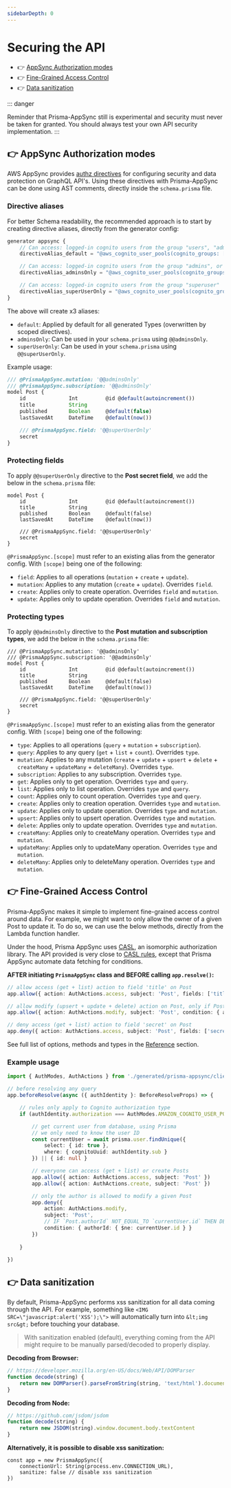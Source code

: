 ```yaml
---
sidebarDepth: 0
---
```


# Securing the API

- 👉 [AppSync Authorization modes](#👉-appsync-authorization-modes)
- 👉 [Fine-Grained Access Control](#👉-fine-grained-access-control)
- 👉 [Data sanitization](#👉-data-sanitization)

::: danger

Reminder that Prisma-AppSync still is experimental and security must never be taken for granted. You should always test your own API security implementation.
:::

## 👉 AppSync Authorization modes

AWS AppSync provides [authz directives](https://docs.aws.amazon.com/appsync/latest/devguide/security-authz.html) for configuring security and data protection on GraphQL API's. Using these directives with Prisma-AppSync can be done using AST comments, directly inside the `schema.prisma` file.

### Directive aliases

For better Schema readability, the recommended approach is to start by creating directive aliases, directly from the generator config:

```typescript
generator appsync {
    // Can access: logged-in cognito users from the group "users", "admins", or "superuser"
    directiveAlias_default = "@aws_cognito_user_pools(cognito_groups: [\"users\", \"admins\", \"superuser\"])"

    // Can access: logged-in cognito users from the group "admins", or "superuser"
    directiveAlias_adminsOnly = "@aws_cognito_user_pools(cognito_groups: [\"admins\", \"superuser\"])"

    // Can access: logged-in cognito users from the group "superuser"
    directiveAlias_superUserOnly = "@aws_cognito_user_pools(cognito_groups: [\"superuser\"])"
}
```

The above will create x3 aliases:

- `default`: Applied by default for all generated Types (overwritten by scoped directives).
- `adminsOnly`: Can be used in your `schema.prisma` using `@@adminsOnly`.
- `superUserOnly`: Can be used in your `schema.prisma` using `@@superUserOnly`.

Example usage:

```typescript
/// @PrismaAppSync.mutation: '@@adminsOnly'
/// @PrismaAppSync.subscription: '@@adminsOnly'
model Post {
    id              Int         @id @default(autoincrement())
    title           String
    published       Boolean     @default(false)
    lastSavedAt     DateTime    @default(now())

    /// @PrismaAppSync.field: '@@superUserOnly'
    secret
}
```

### Protecting fields

To apply `@@superUserOnly` directive to the **Post secret field**, we add the below in the `schema.prisma` file:

```graphql{7}
model Post {
    id              Int         @id @default(autoincrement())
    title           String
    published       Boolean     @default(false)
    lastSavedAt     DateTime    @default(now())

    /// @PrismaAppSync.field: '@@superUserOnly'
    secret
}
```

`@PrismaAppSync.[scope]` must refer to an existing alias from the generator config. With `[scope]` being one of the following:

- `field`: Applies to all operations (`mutation` + `create` + `update`).
- `mutation`: Applies to any mutation (`create` + `update`). Overrides `field`.
- `create`: Applies only to create operation. Overrides `field` and `mutation`.
- `update`: Applies only to update operation. Overrides `field` and `mutation`.

### Protecting types

To apply `@@adminsOnly` directive to the **Post mutation and subscription types**, we add the below in the `schema.prisma` file:

```graphql{1,2}
/// @PrismaAppSync.mutation: '@@adminsOnly'
/// @PrismaAppSync.subscription: '@@adminsOnly'
model Post {
    id              Int         @id @default(autoincrement())
    title           String
    published       Boolean     @default(false)
    lastSavedAt     DateTime    @default(now())

    /// @PrismaAppSync.field: '@@superUserOnly'
    secret
}
```

`@PrismaAppSync.[scope]` must refer to an existing alias from the generator config. With `[scope]` being one of the following:

- `type`: Applies to all operations (`query` + `mutation` + `subscription`).
- `query`: Applies to any query (`get` + `list` + `count`). Overrides `type`.
- `mutation`: Applies to any mutation (`create` + `update` + `upsert` + `delete` + `createMany` + `updateMany` + `deleteMany`). Overrides `type`.
- `subscription`: Applies to any subscription. Overrides `type`.
- `get`: Applies only to get operation. Overrides `type` and `query`.
- `list`: Applies only to list operation. Overrides `type` and `query`.
- `count`: Applies only to count operation. Overrides `type` and `query`.
- `create`: Applies only to creation operation. Overrides `type` and `mutation`.
- `update`: Applies only to update operation. Overrides `type` and `mutation`.
- `upsert`: Applies only to upsert operation. Overrides `type` and `mutation`.
- `delete`: Applies only to update operation. Overrides `type` and `mutation`.
- `createMany`: Applies only to createMany operation. Overrides `type` and `mutation`.
- `updateMany`: Applies only to updateMany operation. Overrides `type` and `mutation`.
- `deleteMany`: Applies only to deleteMany operation. Overrides `type` and `mutation`.

## 👉 Fine-Grained Access Control

Prisma-AppSync makes it simple to implement fine-grained access control around data. For example, we might want to only allow the owner of a given Post to update it. To do so, we can use the below methods, directly from the Lambda function handler.

Under the hood, Prisma AppSync uses [CASL](https://casl.js.org), an isomorphic authorization library. The API provided is very close to [CASL rules](https://casl.js.org/v4/en/guide/define-rules), except that Prisma AppSync automate data fetching for conditions.

**AFTER initiating `PrismaAppSync` class and BEFORE calling `app.resolve()`:**

```typescript
// allow access (get + list) action to field 'title' on Post
app.allow({ action: AuthActions.access, subject: 'Post', fields: ['title'] })

// allow modify (upsert + update + delete) action on Post, only if Post.authorId === 4
app.allow({ action: AuthActions.modify, subject: 'Post', condition: { authorId: 4 } })

// deny access (get + list) action to field 'secret' on Post
app.deny({ action: AuthActions.access, subject: 'Post', fields: ['secret'] })
```

See full list of options, methods and types in the [Reference](/reference) section.

### Example usage

```typescript
import { AuthModes, AuthActions } from './generated/prisma-appsync/client'

// before resolving any query
app.beforeResolve(async ({ authIdentity }: BeforeResolveProps) => {

    // rules only apply to Cognito authorization type
    if (authIdentity.authorization === AuthModes.AMAZON_COGNITO_USER_POOLS) {

        // get current user from database, using Prisma
        // we only need to know the user ID
        const currentUser = await prisma.user.findUnique({
            select: { id: true },
            where: { cognitoUuid: authIdentity.sub }
        }) || { id: null }

        // everyone can access (get + list) or create Posts
        app.allow({ action: AuthActions.access, subject: 'Post' })
        app.allow({ action: AuthActions.create, subject: 'Post' })

        // only the author is allowed to modify a given Post 
        app.deny({
            action: AuthActions.modify,
            subject: 'Post',
            // IF `Post.authorId` NOT_EQUAL_TO `currentUser.id` THEN DENY_QUERY
            condition: { authorId: { $ne: currentUser.id } }
        })
    
    }
    
})
```

## 👉 Data sanitization

By default, Prisma-AppSync performs xss sanitization for all data coming through the API. For example, something like `<IMG SRC=\"javascript:alert('XSS');\">` will automatically turn into `&lt;img src&gt;` before touching your database.

> With sanitization enabled (default), everything coming from the API might require to be manually parsed/decoded to properly display.

**Decoding from Browser:**

```javascript
// https://developer.mozilla.org/en-US/docs/Web/API/DOMParser
function decode(string) {
    return new DOMParser().parseFromString(string, 'text/html').documentElement.textContent
}
```

**Decoding from Node:**

```javascript
// https://github.com/jsdom/jsdom
function decode(string) {
    return new JSDOM(string).window.document.body.textContent
}
```

**Alternatively, it is possible to disable xss sanitization:**

```typescript{3}
const app = new PrismaAppSync({
    connectionUrl: String(process.env.CONNECTION_URL),
    sanitize: false // disable xss sanitization
})
```
